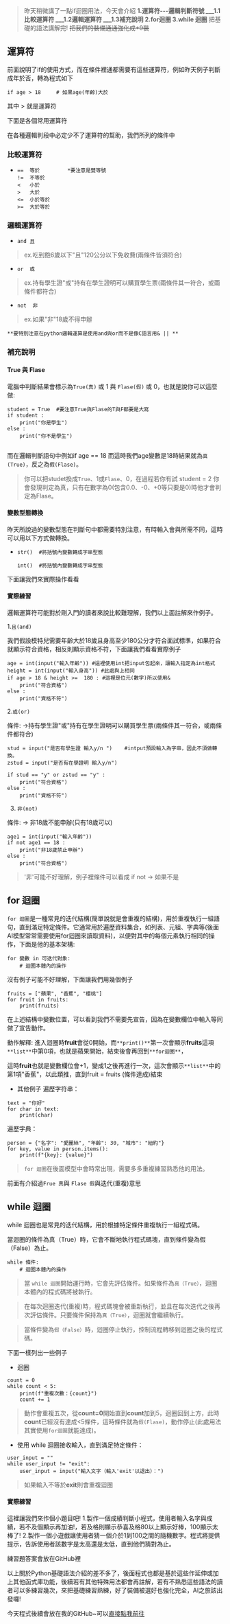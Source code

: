 >昨天稍微講了一點if迴圈用法，今天會介紹
**1.運算符---邏輯判斷符號
    ___1.1比較運算符
    ___1.2邏輯運算符
    ___1.3補充說明
2.for迴圈
3.while 迴圈**
把基礎的語法講解完!
~~把我們的裝備通通強化成+9裝~~

## 運算符
前面說明了if的使用方式，而在條件裡通都需要有這些運算符，例如昨天例子判斷成年於否，轉為程式如下
```
if age > 18     # 如果age(年齡)大於 
```
其中 > 就是運算符



下面是各個常用運算符

在各種邏輯判段中必定少不了運算符的幫助，我們所列的條件中
### 比較運算符
-     ==  等於         *要注意是雙等號
      !=  不等於       
      <   小於         
      >   大於         
      <=  小於等於     
      >=  大於等於     
     
### 邏輯運算符
-     and 且   
      
> ex.吃到飽6歲以下"且"120公分以下免收費(兩條件皆須符合)
    
-     or  或
         
> ex.持有學生證"或"持有在學生證明可以購買學生票(兩條件其一符合，或兩條件都符合)
-     not  非
> ex.如果"非"18歲不得申辦

``**要特別注意在python邏輯運算是使用and與or而不是像C語言用& || **``

### 補充說明 
#### True 與 Flase
電腦中判斷結果會標示為``True(真)`` 或 1 與 ``Flase(假)`` 或 0，也就是說你可以這麼做:
```
student = True  #要注意True與Flase的T與F都要是大寫
if student :
    print("你是學生")
else :
    print("你不是學生")
    
```   
而在邏輯判斷語句中例如if age == 18 而這時我們age變數是18時結果就為``真(True)``，反之為``假(Flase)``。

> 你可以把studet換成``True``、1或``Flase``、0，在過程若你有試 student = 2 你會發現判定為真，只有在數字為0(包含0.0、-0、+0等只要是0)時他才會判定為Flase。

#### 變數型態轉換
昨天所說過的變數型態在判斷句中都需要特別注意，有時輸入會與所需不同，這時可以用以下方式做轉換。

-     str()  #將括號內變數轉成字串型態

      int()  #將括號內變數轉成字串型態
      
下面讓我們來實際操作看看

#### 實際練習

邏輯運算符可能對於剛入門的讀者來說比較難理解，我們以上面註解來作例子。

1.``且(and)``
    
我們假設模特兒需要年齡大於18歲且身高至少180公分才符合面試標準，如果符合就顯示符合資格，相反則顯示資格不符，下面讓我們看看實際例子

```
age = int(input("輸入年齡")) #這裡使用int把input包起來，讓輸入指定為int格式
height = int(input("輸入身高")) #此處與上相同
if age > 18 & height >=  180 : #這裡是位元(數字)所以使用&
    print("符合資格")
else :
    print("資格不符")
```



2.``或(or)``

條件: ->持有學生證"或"持有在學生證明可以購買學生票(兩條件其一符合，或兩條件都符合)
```
stud = input("是否有學生證 輸入y/n ")    #intput預設輸入為字串，因此不須做轉換。
zstud = input("是否有在學證明 輸入y/n")

if stud == "y" or zstud == "y" :
    print("符合資格")
else :
    print("資格不符")
```

3. ``非(not)``

條件: -> 非18歲不能申辦(只有18歲可以)

```
age1 = int(input("輸入年齡"))
if not age1 == 18 :
    print("非18歲禁止申辦")
else :
    print("符合資格")
```

> '非'可能不好理解，例子裡條件可以看成  if not -> 如果不是


## for 迴圈
``for 迴圈``是一種常見的迭代結構(簡單說就是會重複的結構)，用於重複執行一組語句，直到滿足特定條件。它通常用於遍歷資料集合，如列表、元組、字典等(後面AI模型常常需要使用for迴圈來讀取資料)，以便對其中的每個元素執行相同的操作，下面是他的基本架構:

```
for 變數 in 可迭代對象:
    # 迴圈本體內的操作
```
沒有例子可能不好理解，下面讓我們用幾個例子
```
fruits = ["蘋果", "香蕉", "櫻桃"]
for fruit in fruits: 
    print(fruits)
```    

在上述結構中變數位置，可以看到我們不需要先宣告，因為在變數欄位中輸入等同做了宣告動作。

動作解釋: 進入迴圈時**fruit**會從0開始，而``**print()**``第一次會顯示**fruits**這項``**list**``中第0項，也就是蘋果開始，結束後會再回到``**for迴圈**``，

這時**fruit**也就是變數欄位會+1，變成1之後再進行一次，這次會顯示``**list**``中的第1項"香蕉"，以此類推，直到fruit = fruits (條件達成)結束

- 其他例子
遍歷字符串：
```
text = "你好"
for char in text:
    print(char)
```

遍歷字典：
```   
person = {"名字": "愛麗絲", "年齡": 30, "城市": "紐約"}
for key, value in person.items():
    print(f"{key}: {value}")
``` 

> ``for 迴圈``在後面模型中會時常出現，需要多多重複練習熟悉他的用法。

前面有介紹過``Frue 真``與 ``Flase 假``與迭代(重複)意思


## while 迴圈
while 迴圈也是常見的迭代結構，用於根據特定條件重複執行一組程式碼。

當迴圈的條件為真（True）時，它會不斷地執行程式碼塊，直到條件變為假（False）為止。
```
while 條件:
    # 迴圈本體內的操作

```
>當 ``while 迴圈``開始運行時，它會先評估條件。如果條件為``真（True）``，迴圈本體內的程式碼將被執行。

>在每次迴圈迭代(重複)時，程式碼塊會被重新執行，並且在每次迭代之後再次評估條件。只要條件保持為``真（True）``，迴圈就會繼續執行。

>當條件變為``假（False）``時，迴圈停止執行，控制流程轉移到迴圈之後的程式碼。

下面一樣列出一些例子
- 迴圈
```
count = 0
while count < 5:
    print(f"重複次數：{count}")
    count += 1
```
> 動作會重複五次，從**count=0**開始直到**count**加到5，迴圈回到上方，此時**count**已經沒有達成<5條件，這時條件就為``假(Flase)``，動作停止(此處用法其實使用``for迴圈``就能達成)。

- 使用 while 迴圈接收輸入，直到滿足特定條件：
```
user_input = ""
while user_input != "exit":
    user_input = input("輸入文字（輸入'exit'以退出）：")
```
> 如果輸入不等於**exit**則會重複迴圈



#### 實際練習
這裡讓我們來作個小題目吧!
1.製作一個成績判斷小程式，使用者輸入名字與成績，若不及個顯示再加油!，若及格則顯示恭喜及格80以上顯示好棒，100顯示太棒了!
2.製作一個小遊戲讓使用者猜一個介於1到100之間的隨機數字。程式將提供提示，告訴使用者該數字是太高還是太低，直到他們猜對為止。

練習題答案會放在GitHub裡


以上關於Python基礎語法介紹的差不多了，後面程式也都是基於這些作延伸或加上其他函式庫功能，後續若有其他特殊用法都會再註解，若有不熟悉這些語法的讀者可以多練習幾次，來把基礎練習熟練，好了裝備被選好也強化完全，AI之旅該出發囉!

今天程式後續會放在我的GitHub~可以[直接點我前往](https://github.com/SunTeng1102/ITBang_AI30Day)
